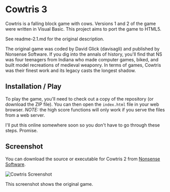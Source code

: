 # Cowtris 3

Cowtris is a falling block game with cows. Versions 1 and 2 of the game were written in Visual Basic. This project aims to port the game to HTML5.

See readme-2.1.md for the original description.

The original game was coded by David Glick (davisagli) and published by Nonsense Software. If you dig into the annals of history, you'll find that NS was four teenagers from Indiana who made computer games, biked, and built model recreations of medieval weaponry. In terms of games, Cowtris was their finest work and its legacy casts the longest shadow.

## Installation / Play

To play the game, you'll need to check out a copy of the repository (or download the ZIP file). You can then open the `index.html` file in your web browser. *NOTE:* the high score functions will only work if you serve the files from a web server.

I'll put this online somewhere soon so you don't have to go through these steps. Promise.

## Screenshot

You can download the source or executable for Cowtris 2 from [Nonsense Software](http://nonsense.wglick.org/cowtris.html).

![Cowtris Screenshot](https://raw.github.com/benmj/cowtris/master/resources/images/cowtris_1_lg.gif) 

This screenshot shows the original game.
